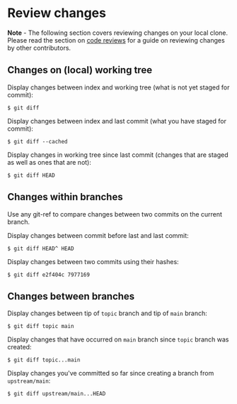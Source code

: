 # Review changes

**Note** - The following section covers reviewing changes on your local
clone. Please read the section on [code reviews][zulip-rtd-review] for a guide
on reviewing changes by other contributors.

## Changes on (local) working tree

Display changes between index and working tree (what is not yet staged for commit):

```console
$ git diff
```

Display changes between index and last commit (what you have staged for commit):

```console
$ git diff --cached
```

Display changes in working tree since last commit (changes that are staged as
well as ones that are not):

```console
$ git diff HEAD
```

## Changes within branches

Use any git-ref to compare changes between two commits on the current branch.

Display changes between commit before last and last commit:

```console
$ git diff HEAD^ HEAD
```

Display changes between two commits using their hashes:

```console
$ git diff e2f404c 7977169
```

## Changes between branches

Display changes between tip of `topic` branch and tip of `main` branch:

```console
$ git diff topic main
```

Display changes that have occurred on `main` branch since `topic` branch was created:

```console
$ git diff topic...main
```

Display changes you've committed so far since creating a branch from `upstream/main`:

```console
$ git diff upstream/main...HEAD
```

[zulip-rtd-review]: ../contributing/code-reviewing.md
